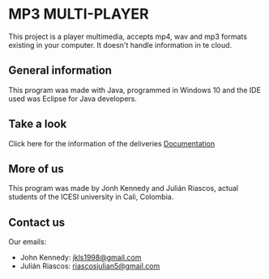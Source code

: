 # MP3 MULTI-PLAYER

This project is a player multimedia, accepts mp4, wav and mp3 formats existing in your computer. It doesn't handle information in te cloud. 

## General information

This program was made with Java, programmed in Windows 10 and the IDE used was Eclipse for Java developers. 

## Take a look
Click here for the information of the deliveries
[Documentation](https://drive.google.com/drive/folders/1V3aesmCJL6l0oIYG_yCXA0SabB1fLeJW?usp=sharing)

## More of us
This program was made by Jonh Kennedy and Julián Riascos, actual students of the ICESI university in Cali, Colombia. 

## Contact us
Our emails:

- John Kennedy: jkls1998@gmail.com
- Julián Riascos: riascosjulian5@gmail.com
